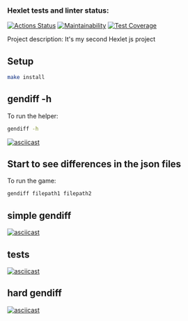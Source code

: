 ### Hexlet tests and linter status:
[![Actions Status](https://github.com/teregiray/frontend-project-46/workflows/hexlet-check/badge.svg)](https://github.com/teregiray/frontend-project-46/actions)
[![Maintainability](https://api.codeclimate.com/v1/badges/b10a85356d5950a188a3/maintainability)](https://codeclimate.com/github/teregiray/frontend-project-46/maintainability)
[![Test Coverage](https://api.codeclimate.com/v1/badges/b10a85356d5950a188a3/test_coverage)](https://codeclimate.com/github/teregiray/frontend-project-46/test_coverage)

Project description: It's my second Hexlet js project

## Setup

```bash
make install
```
## gendiff -h

To run the helper:
```bash
gendiff -h
```

[![asciicast](https://asciinema.org/a/565091.svg)](https://asciinema.org/a/565091)

## Start to see differences in the json files

To run the game:
```bash
gendiff filepath1 filepath2
```


## simple gendiff 
[![asciicast](https://asciinema.org/a/565094.svg)](https://asciinema.org/a/565094)

## tests
[![asciicast](https://asciinema.org/a/571631.svg)](https://asciinema.org/a/571631)

## hard gendiff

[![asciicast](https://asciinema.org/a/571629.svg)](https://asciinema.org/a/571629)